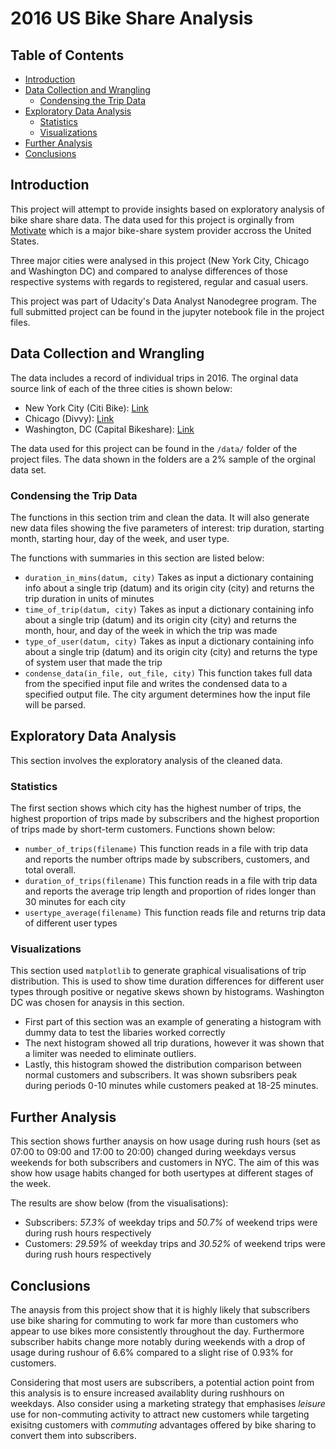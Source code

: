 # 2016 US Bike Share Analysis

## Table of Contents
- [Introduction](#intro)
- [Data Collection and Wrangling](#wrangling)
  - [Condensing the Trip Data](#condensing)
- [Exploratory Data Analysis](#eda)
  - [Statistics](#statistics)
  - [Visualizations](#visualizations)
- [Further Analysis](#eda_continued)
- [Conclusions](#conclusions)

<a id='intro'></a>
## Introduction

This project will attempt to provide insights based on exploratory analysis of bike share share data. The data used for this project is orginally from [Motivate](https://www.motivateco.com/) which is a major bike-share system provider accross the United States.

Three major cities were analysed in this project (New York City, Chicago and Washington DC) and compared to analyse differences of those respective systems with regards to registered, regular and casual users.

This project was part of Udacity's Data Analyst Nanodegree program. The full submitted project can be found in the jupyter notebook file in the project files.

<a id='wrangling'></a>
## Data Collection and Wrangling

The data includes a record of individual trips in 2016. The orginal data source link of each of the three cities is shown below:

- New York City (Citi Bike): [Link](https://www.citibikenyc.com/system-data)
- Chicago (Divvy): [Link](https://www.divvybikes.com/system-data)
- Washington, DC (Capital Bikeshare): [Link](https://www.capitalbikeshare.com/system-data)

The data used for this project can be found in the `/data/` folder of the project files. The data shown in the folders are a 2% sample of the orginal data set.

<a id='condensing'></a>
### Condensing the Trip Data

The functions in this section trim and clean the data. It will also generate new data files showing the five parameters of interest: trip duration, starting month, starting hour, day of the week, and user type.

The functions with summaries in this section are listed below:

- `duration_in_mins(datum, city)` Takes as input a dictionary containing info about a single trip (datum) and its origin city (city) and returns the trip duration in units of minutes 
- `time_of_trip(datum, city)` Takes as input a dictionary containing info about a single trip (datum) and its origin city (city) and returns the month, hour, and day of the week in which the trip was made
- `type_of_user(datum, city)`  Takes as input a dictionary containing info about a single trip (datum) and its origin city (city) and returns the type of system user that made the trip
- `condense_data(in_file, out_file, city)`  This function takes full data from the specified input file and writes the condensed data to a specified output file. The city
argument determines how the input file will be parsed.

<a id='eda'></a>
## Exploratory Data Analysis

This section involves the exploratory analysis of the cleaned data.

<a id='statistics'></a>
### Statistics

The first section shows which city has the highest number of trips, the highest proportion of trips made by subscribers and the highest proportion of trips made by short-term customers. Functions shown below:

- `number_of_trips(filename)` This function reads in a file with trip data and reports the number oftrips made by subscribers, customers, and total overall.
- `duration_of_trips(filename)` This function reads in a file with trip data and reports the average trip length and proportion of rides longer than 30 minutes for each city
- `usertype_average(filename)` This function reads file and returns trip data of different user types

<a id='visualizations'></a>
### Visualizations

This section used `matplotlib` to generate graphical visualisations of trip distribution. This is used to show time duration differences for different user types through positive or negative skews shown by histograms. Washington DC was chosen for anaysis in this section.

- First part of this section was an example of generating a histogram with dummy data to test the libaries worked correctly
- The next histogram showed all trip durations, however it was shown that a limiter was needed to eliminate outliers.
- Lastly, this histogram showed the distribution comparison between normal customers and subscribers. It was shown subsribers peak during periods 0-10 minutes while customers peaked at 18-25 minutes.

<a id='eda_continued'></a>
## Further Analysis

This section shows further anaysis on how usage during rush hours (set as 07:00 to 09:00 and 17:00 to 20:00) changed during weekdays versus weekends for both subscribers and customers in NYC. The aim of this was show how usage habits changed for both usertypes at different stages of the week.

The results are show below (from the visualisations):
- Subscribers: *57.3%* of weekday trips and *50.7%* of weekend trips were during rush hours respectively 
- Customers: *29.59%* of weekday trips and *30.52%* of weekend trips were during rush hours respectively 

<a id='conclusions'></a>
## Conclusions

The anaysis from this project show that it is highly likely that subscribers use bike sharing for commuting to work far more than customers who appear to use bikes more consistently throughout the day. Furthermore subscriber habits change more notably during weekends with a drop of usage during rushour of 6.6% compared to a slight rise of 0.93% for customers.

Considering that most users are subscribers, a potential action point from this analysis is to ensure increased availablity during rushhours on weekdays. Also consider using a marketing strategy that emphasises *leisure* use for non-commuting activity to attract new customers while targeting exisitng customers with *commuting* advantages offered by bike sharing to convert them into subscribers.

